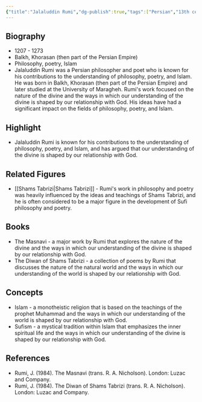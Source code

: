 ```yaml
---
{"title":"Jalaluddin Rumi","dg-publish":true,"tags":["Persian","13th century","medieval-era","figures","medieval-era"],"born-date":1207,"keywords":"Jalaluddin Rumi, philosophy, poetry, Islam","aliases":"Persian philosopher and poet","permalink":"/philosophers/medieval-era/jalal-ad-din-muhammad-rumi/","dgPassFrontmatter":true}
---
```



## Biography

-   1207 - 1273
-   Balkh, Khorasan (then part of the Persian Empire)
-   Philosophy, poetry, Islam
-   Jalaluddin Rumi was a Persian philosopher and poet who is known for his contributions to the understanding of philosophy, poetry, and Islam. He was born in Balkh, Khorasan (then part of the Persian Empire) and later studied at the University of Maragheh. Rumi's work focused on the nature of the divine and the ways in which our understanding of the divine is shaped by our relationship with God. His ideas have had a significant impact on the fields of philosophy, poetry, and Islam.

## Highlight

-   Jalaluddin Rumi is known for his contributions to the understanding of philosophy, poetry, and Islam, and has argued that our understanding of the divine is shaped by our relationship with God.

## Related Figures

-   [[Shams Tabrizi\|Shams Tabrizi]] - Rumi's work in philosophy and poetry was heavily influenced by the ideas and teachings of Shams Tabrizi, and he is often considered to be a major figure in the development of Sufi philosophy and poetry.

## Books

-   The Masnavi - a major work by Rumi that explores the nature of the divine and the ways in which our understanding of the divine is shaped by our relationship with God.
-   The Diwan of Shams Tabrizi - a collection of poems by Rumi that discusses the nature of the natural world and the ways in which our understanding of the world is shaped by our relationship with God.

## Concepts

-   Islam - a monotheistic religion that is based on the teachings of the prophet Muhammad and the ways in which our understanding of the world is shaped by our relationship with God.
-   Sufism - a mystical tradition within Islam that emphasizes the inner spiritual life and the ways in which our understanding of the divine is shaped by our relationship with God.

## References

-   Rumi, J. (1984). The Masnavi (trans. R. A. Nicholson). London: Luzac and Company.
-   Rumi, J. (1984). The Diwan of Shams Tabrizi (trans. R. A. Nicholson). London: Luzac and Company.